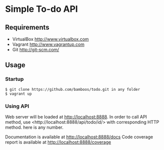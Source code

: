Simple To-do API
============

Requirements
------------
* VirtualBox <http://www.virtualbox.com>
* Vagrant <http://www.vagrantup.com>
* Git <http://git-scm.com/>

Usage
-----

### Startup
	$ git clone https://github.com/bamboos/todo.git in any folder
	$ vagrant up


### Using API
Web server will be loaded at <http://localhost:8888>.
In order to call API method, use <http://localhost:8888/api/todo/id/<id>> with corresponding HTTP method. <id> here is any number.

Documentation is available at <http://localhost:8888/docs>
Code coverage report is available at <http://localhost:8888/coverage>